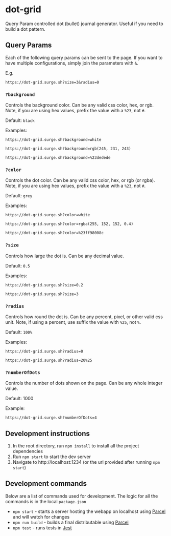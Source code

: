 # dot-grid

Query Param controlled dot (bullet) journal generator.
Useful if you need to build a dot pattern.

## Query Params

Each of the following query params can be sent to the page. If you want to have multiple configurations, simply join the parameters with `&`.

E.g.
```
https://dot-grid.surge.sh?size=3&radius=0
```

### `?background`
Controls the background color. Can be any valid css color, hex, or rgb.
Note, if you are using hex values, prefix the value with a `%23`, not `#`.

Default: `black`

Examples:
```
https://dot-grid.surge.sh?background=white
```
```
https://dot-grid.surge.sh?background=rgb(245, 231, 243)
```
```
https://dot-grid.surge.sh?background=%23dedede
```

### `?color`
Controls the dot color. Can be any valid css color, hex, or rgb (or rgba).
Note, if you are using hex values, prefix the value with a `%23`, not `#`.

Default: `grey`

Examples:
```
https://dot-grid.surge.sh?color=white
```
```
https://dot-grid.surge.sh?color=rgba(255, 152, 152, 0.4)
```
```
https://dot-grid.surge.sh?color=%23ff98008c
```

### `?size`
Controls how large the dot is. Can be any decimal value.

Default: `0.5`

Examples:
```
https://dot-grid.surge.sh?size=0.2
```
```
https://dot-grid.surge.sh?size=3
```

### `?radius`
Controls how round the dot is. Can be any percent, pixel, or other valid css unit.
Note, if using a percent, use suffix the value with `%25`, not `%`.

Default: `100%`

Examples:
```
https://dot-grid.surge.sh?radius=0
```
```
https://dot-grid.surge.sh?radius=20%25
```

### `?numberOfDots`
Controls the number of dots shown on the page. Can be any whole integer value.

Default: 1000

Example:
```
https://dot-grid.surge.sh?numberOfDots=4
```


## Development instructions
1. In the root directory, run `npm install` to install all the project dependencies
2. Run `npm start` to start the dev server
3. Navigate to http://localhost:1234 (or the url provided after running `npm start`)

## Development commands
Below are a list of commands used for development. The logic for all the commands is in the local `package.json`
- `npm start` - starts a server hosting the webapp on localhost using
[Parcel](https://parceljs.org/)
and will watch for changes
- `npm run build` - builds a final distributable using
[Parcel](https://parceljs.org/)
- `npm test` - runs tests in
[Jest](https://jestjs.io/)
